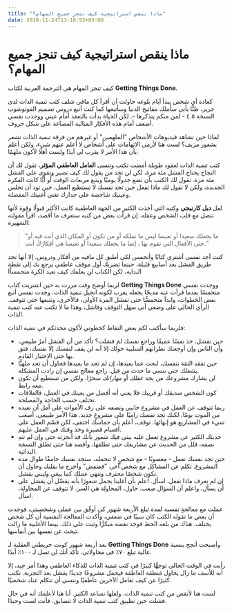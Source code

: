 ```yaml
---
title: "ماذا ينقص استراتيجية كيف تنجز جميع المهام؟"
date: 2018-11-24T13:18:53+03:00
---
```

# ماذا ينقص استراتيجية كيف تنجز جميع المهام؟
كيف تنجز المهام هي الترجمة العربية لكتاب **Getting Things Done**.

كعادة أي شخص يبدأ أيام بلوغه حاولت أن أقرأ كل مافي شلف كتب تنمية الذات لدى جرير، ظنًّا بأني سأملك مفاتيح الدنيا وسأتبعها كما كنت أتبع دروس تصميم الفوتوشوب النسخة ٤.٥ - لمن منكم يتذكرها -. لكن الحياة بدأت بالتعقد أمام عيني ووجدت نفسي أضعف أمام هذه الأفكار المثالية المصاغة على شكل حروف.

لماذا حين تشاهد فيديوهات الأشخاص "الملهمين" أو غيرهم من فرقة تنمية الذات تشعر بشعور مزيف؟ لست هنا لأرمي الاتهامات على أشخاص لا أعلم عنهم شيء، ولكن أعلم بأن هذا الأمر لا يقرب لي أبدًا ولست أهلًا لأكون ملهمًا. 

كتب تنمية الذات لعقود طويلة أمضت تكتب وتنسى **العامل العاطفي المؤثر**، تقول لك أن النجاح يحتاج الفشل مئة مرة، لكن لن تجد من يقول لك كيف تصبر وتقوى على الفشل مئة مرة. تقول لك الكتب بأن تضع جدولًا يوميًا ويتبع مربعات الوقت أو أيًّا كانت الفكرة الجديدة، ولكن لا تقول لك ماذا تفعل حين تجد نفسك لا تستطيع العمل، حين تود أن تجلس وعينيك شاخصة على جدارك تغني أغنيتك المفضلة. 

لعل **ديل كارنيجي** وكتبه التي أخذت الكثير من الجهة العاطفية كانت الأكثر قبولًا وقوة لأنها تتصل مع قلب الشخص وعقله. إن قرأت بعض من كتبه ستعرف ما أقصد، اقرأ مقولته الشهيرة:
> "ما يجعلك سعيدا أو تعيسا ليس ما تملكه أو من تكون أو المكان الذي أنت فيه أو حتى الأفعال التي تقوم بها ، إنما ما يجعلك سعيدا أو تعيسا هي أفكارُكَ أنت." 

كنت أجد نفسي أشتري كتابًا وأتحمس لكي أطبق كل مافيه من أفكار ودروس، إلا أنها تجد طريق الفشل بعد أسابيع قليلة، حينما تضربك أول موقف عاطفي يرجع بك إلى نقطة البداية، لكن الكتاب لن يعلمك كيف تعيد الكرة متحمساًا 

لربما أوضح وقت مررت به حين اشتريت كتاب **Getting Things Done** ووجدت نفسي متحمسًا بعدما قرأت عنه مديحًا يجعله يقرب لكونه انجيل تنمية الذات. وجدت نفسي أتبع بعض الخطوات، وابدأ متحمسًّا حتى تفشل المرة الأولى، فالأخرى، وتتبعها حتى تتوقف. الرأي الحالي على وضعي أني سهل التوقف وفاشل، وهذا ما لا تكتب عنه كتب تنمية الذات. 

فلربما سأكتب لكم بعض النقاط كخطوتي لأكون محدثكم في تنمية الذات:

*  حين تفشل، خذ نفسًا عميقًا وراجع نفسك لمَ فشلت؟ تأكد من أن الفشل أمرٌ طبيعي، وأن الناس وإن أوجعتك نظراتهم السلبية حولك إلا أنه لن يقف لنفسك إلا نفسك، فثق بها حتى الاختبار القادم.
* حين تفقد الثقة بنفسك، ابحث عما يعيدها، إن لم تجد ما يعيدها فحاول أن تجد ملهيًّا يشغلك حتى تنسى ما حدث من قبل. راجع معالج نفسي إن زادت المشكلة. 
* لن يشارك مشروعك من يجد *عقلك* أو *مهاراتك* سحرًا، ولكن من تستطيع أن تكون معه رابط. 
* كون الشخص صديقك أو قريبك فلا يعني أنه أفضل من يعينك في العمل، فالعلاقات تختلف حسب الحاجة والمصلحة. 
* ربما تتوقف عن العمل في مشروع جانبي وتضعه على رف الأموات على أمل أن تعيده من الموت يومًا، لكنك تجد نفسك راميًا على مشروعٍ جديد. هذا الأمر طبيعي، أصعب شيء في المشاريع هو إنهائها. توقف، أعلم بأن حماسك اختفى، لكن قسّم العمل على أقسام قصيرة وخذ وقتك في العمل عليهم. 
* حديثك الكثير عن مشروع تعمل عليه يبني فيك شعور بأنك قد أنجزته حتى وإن لم تنهِ نصفه، قلل من الحديث عن مشاريعك حتى تطلقها، وأقصد هنا حتى تطلق النسخة البدائية. 
* حين تجد نفسك تعمل - مغصوبًا - مع شخصٍ لا تتحمله، ستجد نفسك حامقًا طوال مدة المشروع. تكلم عن المشاكل مع شخص آخر، "فضفض" وأخرج ما بقلبك وحاول أن تكون شخصًا محترف وتنهي عملك كما يبغي وليس بفشل. 
* إن لم تعرف ماذا تفعل، اسأل. أعلم بأن أغلبنا يحمل شعورًا بأنه يفضّل أن يفشل على أن يسأل، واعلم أن السؤال صعب. حاول، المحاولة هي السر. لا تتوقف عن المحاولة، اسأل. 

عملت مع معالجةٍ نفسية لمدة تبلغ الأربعة شهور كي أوفّق بين عملي وشخصيتي، فوجدت أن بعض ما تقوله الكتب كان سببًا في ضعفي، وأكدت المعالجة النفسية أن كل شخص يختلف. هناك من بلغه الحط فوجد نفسه مبكرًّا وثبت على ذلك. بينما الأغلبية ما زالت تبحث عن نفسها بين أنفاسها. 

بعد أربعة شهور كونت خريطتي العقلية لـ **Getting Things Done** وأصبحت أنجح بنسبة عالية تبلغ ٧٠٪ في محاولاتي. تأكد أنك لن تصل لـ ١٠٠٪ أبدًا. 

رأيت في الوقت الحالي توجهًّا كبيرًا في كتب تنمية الذات للذكاء العاطفي وهذا أمر جيد، إلا أنه للأسف ما زال يحاول مَنطقة العاطفة فيحمل مشروعًا جديدًا يفشل بعد التجربة. تكتب كثيرًا عن كيف تعامل الآخرين عاطفيًا وتنسى أن تتكلم عنك شخصيًا. 

لست هنا لأنقص من كتب تنمية الذات، ولعلها تساعد الكثير. أنا هنا لأعلمك أنه في حال فشلت حين تطبيق كتب تنمية الذات لا تتضايق، فأنت لست وحيدًا. 
